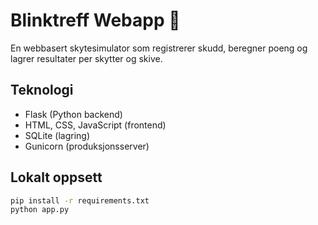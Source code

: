 # Blinktreff Webapp 🎯

En webbasert skytesimulator som registrerer skudd, beregner poeng og lagrer resultater per skytter og skive.

## Teknologi
- Flask (Python backend)
- HTML, CSS, JavaScript (frontend)
- SQLite (lagring)
- Gunicorn (produksjonsserver)

## Lokalt oppsett
```bash
pip install -r requirements.txt
python app.py
